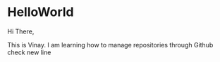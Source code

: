# HelloWorld

Hi There,

This is Vinay. I am learning how to manage repositories through Github
check new line
